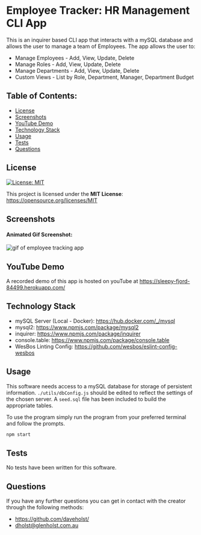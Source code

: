 # Employee Tracker: HR Management CLI App

This is an inquirer based CLI app that interacts with a mySQL database and allows the user to manage a team of Employees. The app allows the user to:

- Manage Employees - Add, View, Update, Delete
- Manage Roles - Add, View, Update, Delete
- Manage Departments - Add, View, Update, Delete
- Custom Views - List by Role, Department, Manager, Department Budget

## Table of Contents:

- [License](#License)
- [Screenshots](#Screenshots)
- [YouTube Demo](#YouTube-Demo)
- [Technology Stack](#Technology-Stack)
- [Usage](#Usage)
- [Tests](#Tests)
- [Questions](#Questions)

## License

[![License: MIT](https://img.shields.io/badge/License-MIT-yellow.svg)](https://opensource.org/licenses/MIT)

This project is licensed under the **MIT License**: https://opensource.org/licenses/MIT

## Screenshots

#### Animated Gif Screenshot:

![gif of employee tracking app](./assets/employee-tracker.gif)

## YouTube Demo

A recorded demo of this app is hosted on youTube at https://sleepy-fjord-84499.herokuapp.com/

## Technology Stack

- mySQL Server (Local - Docker): https://hub.docker.com/_/mysql
- mysql2: https://www.npmjs.com/package/mysql2
- inquirer: https://www.npmjs.com/package/inquirer
- console.table: https://www.npmjs.com/package/console.table
- WesBos Linting Config: https://github.com/wesbos/eslint-config-wesbos

## Usage

This software needs access to a mySQL database for storage of persistent information. `./utils/dbConfig.js` should be edited to reflect the settings of the chosen server. A `seed.sql` file has been included to build the appropriate tables.

To use the program simply run the program from your preferred terminal and follow the prompts.

```bash
npm start
```

## Tests

No tests have been written for this software.

## Questions

If you have any further questions you can get in contact with the creator through the following methods:

- https://github.com/daveholst/
- dholst@glenholst.com.au
